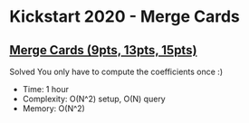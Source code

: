 # Kickstart 2020 - Merge Cards

## [Merge Cards (9pts, 13pts, 15pts)](https://codingcompetitions.withgoogle.com/kickstart/round/00000000001a0069/0000000000415054)

Solved
You only have to compute the coefficients once :)

* Time: 1 hour
* Complexity: O(N^2) setup, O(N) query
* Memory: O(N^2)

